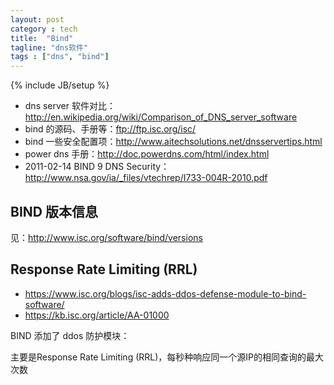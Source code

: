 ```yaml
---
layout: post
category : tech
title:  "Bind"
tagline: "dns软件"
tags : ["dns", "bind"] 
---
```

{% include JB/setup %}

- dns server 软件对比：http://en.wikipedia.org/wiki/Comparison_of_DNS_server_software
- bind 的源码、手册等：ftp://ftp.isc.org/isc/
- bind 一些安全配置项：http://www.aitechsolutions.net/dnsservertips.html
- power dns 手册：http://doc.powerdns.com/html/index.html
- 2011-02-14 BIND 9 DNS Security：http://www.nsa.gov/ia/_files/vtechrep/I733-004R-2010.pdf

## BIND 版本信息

见：http://www.isc.org/software/bind/versions

## Response Rate Limiting (RRL)

- https://www.isc.org/blogs/isc-adds-ddos-defense-module-to-bind-software/
- https://kb.isc.org/article/AA-01000

BIND 添加了 ddos 防护模块：

主要是Response Rate Limiting (RRL)，每秒种响应同一个源IP的相同查询的最大次数
